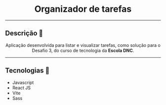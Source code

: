 <div align="center">
	<h1>Organizador de tarefas</h1>
</div>

<hr>
<h2>Descrição 📄</h2>
<p align="center">
	Aplicação desenvolvida para listar e visualizar tarefas, como solução para o Desafio 3, do curso de tecnologia da <b>Escola DNC</b>.
</p>

<hr>

<h2>Tecnologias 🚀</h2>

- Javascript
- React JS
- Vite
- Sass
